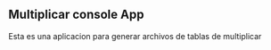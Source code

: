 ## Multiplicar console App 

Esta es una aplicacion para generar archivos de tablas de multiplicar

